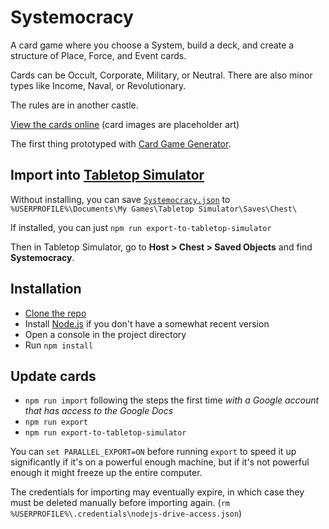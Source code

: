 # Systemocracy

A card game where you choose a System, build a deck, and create a structure of Place, Force, and Event cards.

Cards can be Occult, Corporate, Military, or Neutral.
There are also minor types like Income, Naval, or Revolutionary.

The rules are in another castle.

[View the cards online][Website] (card images are placeholder art)

The first thing prototyped with [Card Game Generator][].


## Import into [Tabletop Simulator][]

Without installing, you can save [`Systemocracy.json`][] to `%USERPROFILE%\Documents\My Games\Tabletop Simulator\Saves\Chest\`

If installed, you can just `npm run export-to-tabletop-simulator`

Then in Tabletop Simulator, go to **Host > Chest > Saved Objects** and find **Systemocracy**.


## Installation

* [Clone the repo][Cloning a repository]
* Install [Node.js][] if you don't have a somewhat recent version
* Open a console in the project directory
* Run `npm install`


## Update cards

* `npm run import` following the steps the first time *with a Google account that has access to the Google Docs*
* `npm run export`
* `npm run export-to-tabletop-simulator`

You can `set PARALLEL_EXPORT=ON` before running `export` to speed it up significantly if it's on a powerful enough machine,
but if it's not powerful enough it might freeze up the entire computer.

The credentials for importing may eventually expire, in which case they must be deleted manually before importing again.
(`rm %USERPROFILE%\.credentials\nodejs-drive-access.json`)


[Website]: http://1j01.github.io/systemocracy/
[`Systemocracy.json`]: https://raw.githubusercontent.com/1j01/systemocracy/gh-pages/data/export/Systemocracy.json
[Node.js]: https://nodejs.org/en/
[Tabletop Simulator]: http://store.steampowered.com/app/286160/
[Card Game Generator]: https://github.com/1j01/card-game-generator
[Cloning a repository]: https://help.github.com/articles/cloning-a-repository/
